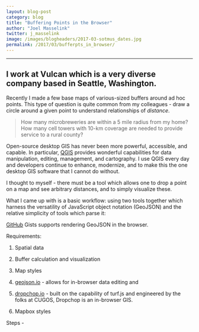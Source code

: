 ```yaml
---
layout: blog-post
category: blog
title: "Buffering Points in the Browser"
author: "Joel Masselink"
twitter: j_masselink
image: /images/blogheaders/2017-03-sotmus_dates.jpg
permalink: /2017/03/bufferpts_in_browser/
---
```


------------
I work at Vulcan which is a very diverse company based in Seattle, Washington.
------------

Recently I made a few base maps of various-sized buffers around ad hoc points. This type of question is quite common from my colleagues - draw a circle around a given point to understand relationships of *distance*.
> How many microbreweries are within a 5 mile radius from my home?
> How many cell towers with 10-km coverage are needed to provide service to a rural county?

Open-source desktop GIS has never been more powerful, accessible, and capable. In particular, [QGIS](http://www.qgis.org) provides wonderful capabilities for data manipulation, editing, management, and cartography. I use QGIS every day and developers continue to enhance, modernize, and to make this the one desktop GIS software that I cannot do without.

I thought to myself - there must be a tool which allows one to drop a point on a map and see arbitrary distances, and to simply visualize these.

What I came up with is a basic workflow: using two tools together which harness the versatility of JavaScript object notation (GeoJSON) and the relative simplicity of tools which parse it:

[GitHub](https://www.github.com) Gists supports rendering GeoJSON in the browser.


Requirements: 
1. Spatial data
2. Buffer calculation and visualization
3. Map styles

1. [geojson.io](geojson.io) - allows for in-browser data editing and
2. [dropchop.io](dropchop.io) - built on the capability of turf.js and engineered by the folks at CUGOS, Dropchop is an in-browser GIS.
3. Mapbox styles

Steps -
